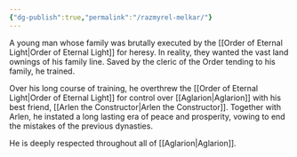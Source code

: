 ```yaml
---
{"dg-publish":true,"permalink":"/razmyrel-melkar/"}
---
```


A young man whose family was brutally executed by the [[Order of Eternal Light\|Order of Eternal Light]] for heresy. In reality, they wanted the vast land ownings of his family line. Saved by the cleric of the Order tending to his family, he trained. 

Over his long course of training, he overthrew the [[Order of Eternal Light\|Order of Eternal Light]] for control over [[Aglarion\|Aglarion]] with his best friend, [[Arlen the Constructor\|Arlen the Constructor]]. Together with Arlen, he instated a long lasting era of peace and prosperity, vowing to end the mistakes of the previous dynasties.

He is deeply respected throughout all of [[Aglarion\|Aglarion]]. 